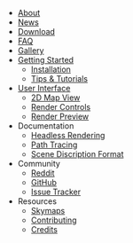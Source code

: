 * [About](index.html)
* [News](news.html)
* <a href="download.html" class="download">Download</a>
* [FAQ](faqs.html)
* [Gallery](gallery.html)
* [Getting Started](getting_started.html)
    * [Installation](install.html)
    * [Tips & Tutorials](tips_tutorials.html)
* [User Interface](user_interface.html)
    * [2D Map View](2d_map_view.html)
    * [Render Controls](render_controls.html)
    * [Render Preview](render_preview.html)
* Documentation
    * [Headless Rendering](headless.html)
    * [Path Tracing](path_tracing.html)
    * [Scene Discription Format](scene_format.html)
* Community
    * [Reddit](http://www.reddit.com/r/chunky)
    * [GitHub](https://github.com/llbit/chunky)
    * [Issue Tracker](https://github.com/llbit/chunky/issues)
* Resources
    * [Skymaps](skymaps.html)
    * [Contributing](contributing.html)
    * [Credits](credits.html)
